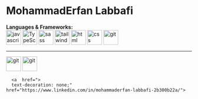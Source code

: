 <h1>MohammadErfan Labbafi</h1>
<strong rel="nofollow">Languages & Frameworks:</strong>
<br>
 <div>
        <img
          width="40"
          height="40"
          src="https://s32.picofile.com/file/8478593326/javascript.png"
          alt="javascript"
        />
        <img
          width="40"
          height="40"
          src="https://s32.picofile.com/file/8478600426/typescript.png"
          alt="TypeScript"
        />
        <img
          width="40"
          height="40"
          src="https://s32.picofile.com/file/8478593376/sass.png"
          alt="sass"
        />
        <img
          width="40"
          height="40"
          src="https://s32.picofile.com/file/8478593384/tailwind.png"
          alt="tailwind"
        />
        <img
          width="40"
          height="40"
          src="https://s32.picofile.com/file/8478593334/html.png"
          alt="html"
        />
        <img
          width="40"
          height="40"
          src="https://s32.picofile.com/file/8478600476/css.png"
          alt="css"
        />
        <img
          width="40"
          height="40"
          src="https://s32.picofile.com/file/8478600442/giticon.png"
          alt="git"
        />
      </div> 
<hr>
<div>
  
<img href="https://github.com/Erfanlab" 
          width="40"
          height="40"
          src="https://github.com/Erfanlab/Erfanlab/blob/main/github.jpg?raw=true"
          alt="git"
        />
        <a href="https://t.me/Erfan_MFD"><img
          width="40"
          height="40"
          src="https://github.com/Erfanlab/Erfanlab/blob/main/github.jpg?raw=true"
          alt="git"
        />
        </a>
        

        
 
 
      <a  href=">
      text-decoration: none;" href="https://www.linkedin.com/in/mohammaderfan-labbafi-2b300b22a/">

</div>
